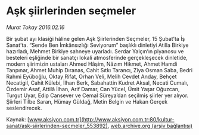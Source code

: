 # Aşk şiirlerinden seçmeler

*Murat Tokay 2016.02.16*

<div class="pNewsDetailMainContent ctx_content" itemprop="articleBody">
 <p>
  Bir şubat ayı klasiği hâline gelen Aşk Şiirlerinden Seçmeler, 15 Şubat’ta İş Sanat’ta. “Sende Ben İmkânsızlığı Seviyorum” başlıklı dinletiyi Atilla Birkiye hazırladı, Mehmet Birkiye sahneye uyarladı. Serdar Yalçın’ın piyanosu ve besteleri eşliğinde bir sanatçı lokali atmosferinde gerçekleşecek dinletide, modern şiirimizin ustaları Ahmed Hâşim, Nâzım Hikmet, Ahmet Hamdi Tanpınar, Ahmet Muhip Dıranas, Cahit Sıtkı Tarancı, Ziya Osman Saba, Bedri Rahmi Eyüboğlu, Oktay Rifat, Orhan Veli, Melih Cevdet Anday, Behçet Necatigil, Cahit Külebi, İlhan Berk, Sabahattin Kudret Aksal, Necati Cumalı, Özdemir Asaf, Attilâ İlhan, Arif Damar, Can Yücel, Ümit Yaşar Oğuzcan, Turgut Uyar, Edip Cansever ve Cemal Süreya’dan seçilmiş şiirler yer alıyor. Şiirleri Tilbe Saran, Hümay Güldağ, Metin Belgin ve Hakan Gerçek seslendirecek.
 </p>
</div>


Kaynak: [www.aksiyon.com.tr](http://www.aksiyon.com.tr:80/kultur-sanat/ask-siirlerinden-secmeler_553892), [web.archive.org (arşiv bağlantısı)](http://web.archive.org/web/20160225170807/http://www.aksiyon.com.tr:80/kultur-sanat/ask-siirlerinden-secmeler_553892)
